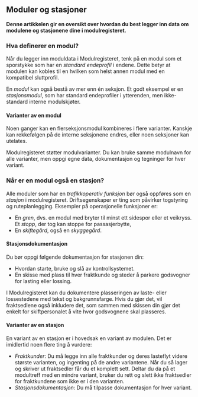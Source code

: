 ﻿## Moduler og stasjoner
**Denne artikkelen gir en oversikt over hvordan du best legger inn data
om modulene og stasjonene dine i modulregisteret.**

### Hva definerer en modul?
Når du legger inn moduldata i Modulregisteret, tenk på en modul
som et sporstykke som har en *standard endeprofil* i endene.
Dette betyr at modulen kan kobles til en hvilken som helst annen modul med
en kompatibel sluttprofil.

 
En *modul* kan også bestå av mer enn én seksjon.
Et godt eksempel er en *stasjonsmodul*, som har standard endeprofiler i ytterenden,
men ikke-standard interne modulskjøter.

#### Varianter av en modul
Noen ganger kan en flerseksjonsmodul kombineres i flere varianter.
Kanskje kan rekkefølgen på de interne seksjonene endres, eller noen seksjoner kan utelates.

Modulregisteret støtter modulvarianter. Du kan bruke samme modulnavn for alle varianter,
men oppgi egne data, dokumentasjon og tegninger for hver variant.

### Når er en modul også en stasjon?
Alle moduler som har en *trafikkoperativ funksjon* bør også oppføres som en *stasjon* i modulregisteret.
Driftsegenskaper er ting som påvirker togstyring og ruteplanlegging.
Eksempler på operasjonelle funksjoner er:
- En *gren*, dvs. en modul med bryter til minst ett sidespor eller et veikryss.
Et *stopp*, der tog kan stoppe for passasjerbytte,
- En *skiftegård*, også en *skyggegård*.

#### Stasjonsdokumentasjon
Du bør oppgi følgende dokumentasjon for stasjonen din:
- Hvordan starte, bruke og slå av kontrollsystemet.
- En skisse med plass til hver fraktkunde og steder å parkere godsvogner for lasting eller lossing.

I Modulregisteret kan du dokumentere plasseringen av laste- eller lossestedene
med tekst og bakgrunnsfarge.
Hvis du gjør det, vil fraktsedlene også inkludere det,
som sammen med skissen din gjør det enkelt for skiftpersonalet
å vite hvor godsvognene skal plasseres.


#### Varianter av en stasjon
En variant av en stasjon er i hovedsak en variant av modulen.
Det er imidlertid noen flere ting å vurdere:
- *Fraktkunder*: Du må legge inn alle fraktkunder og deres lasteflyt videre
største varianten, og ingenting på de andre variantene.
Når du så lager og skriver ut fraktsedler får du et komplett sett.
Deltar du da på et modultreff med en mindre variant, bruker du rett og slett ikke
fraktsedler for fraktkundene som ikke er i den varianten.
- *Stasjonsdokumentasjon*: Du må tilpasse dokumentasjon for hver variant.

